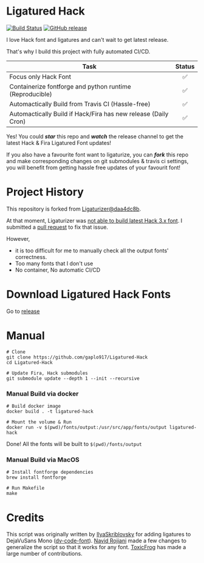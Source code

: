 # Ligatured Hack
[![Build Status](https://travis-ci.com/gaplo917/Ligatured-Hack.svg?branch=master)](https://travis-ci.com/gaplo917/Ligatured-Hack)
[![GitHub release](https://img.shields.io/github/v/release/gaplo917/Ligatured-Hack.svg)](https://gitHub.com/gaplo917/Ligatured-Hack/releases/)

I love Hack font and ligatures and can't wait to get latest release. 

That's why I build this project with fully automated CI/CD.

|Task|Status|
|-------|:-------:|
|Focus only Hack Font|✅|
|Containerize fontforge and python runtime (Reproducible)|✅|
|Automactically Build from Travis CI (Hassle-free)|✅|
|Automactically Build if Hack/Fira has new release (Daily Cron)|✅|

Yes! You could ***star*** this repo and ***watch*** the release channel to get the latest Hack & Fira Ligatured Font updates!

If you also have a favourite font want to ligaturize, you can ***fork*** this repo and make corresponding changes on git submodules & travis ci settings, you will benefit from getting hassle free updates of your favourit font!

# Project History
This repository is forked from [Ligaturizer@daa4dc8b](https://github.com/ToxicFrog/Ligaturizer/tree/daa4dc8baffeefcb27c4ffd30ea52797ead8d123). 

At that moment, Ligaturizer was [not able to build latest Hack 3.x font](https://github.com/ToxicFrog/Ligaturizer/issues/73). I submitted 
a [pull request](https://github.com/ToxicFrog/Ligaturizer/pull/81) to fix that issue. 

However,
* it is too difficult for me to manually check all the output fonts' correctness.
* Too many fonts that I don't use
* No container, No automatic CI/CD


# Download Ligatured Hack Fonts
Go to [release](https://github.com/gaplo917/Ligatured-Hack/releases)


# Manual 
```
# Clone
git clone https://github.com/gaplo917/Ligatured-Hack
cd Ligatured-Hack

# Update Fira, Hack submodules
git submodule update --depth 1 --init --recursive
```

### Manual Build via docker
```
# Build docker image
docker build . -t ligatured-hack

# Mount the volume & Run
docker run -v $(pwd)/fonts/output:/usr/src/app/fonts/output ligatured-hack
```

Done! All the fonts will be built to `$(pwd)/fonts/output`

### Manual Build via MacOS
```
# Install fontforge dependencies
brew install fontforge

# Run Makefile
make
```

# Credits
This script was originally written by [IlyaSkriblovsky](https://github.com/IlyaSkriblovsky) for adding ligatures to DejaVuSans Mono ([dv-code-font](https://github.com/IlyaSkriblovsky/dv-code-font)). [Navid Rojiani](https://github.com/rojiani) made a few changes to generalize the script so that it works for any font. [ToxicFrog](https://github.com/ToxicFrog) has made a large number of contributions.
